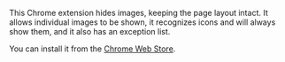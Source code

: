 This Chrome extension hides images, keeping the page layout intact. It allows individual images to be shown, it recognizes icons and will always show them, and it also has an exception list.

You can install it from the [Chrome Web Store](https://chrome.google.com/webstore/detail/wizmage/ifoggbfaoakkojipahnplnbfnhhhnmlp).